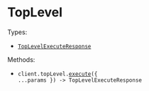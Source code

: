 # TopLevel

Types:

- <code><a href="./src/resources/top-level.ts">TopLevelExecuteResponse</a></code>

Methods:

- <code title="post /v1/execute">client.topLevel.<a href="./src/resources/top-level.ts">execute</a>({ ...params }) -> TopLevelExecuteResponse</code>
